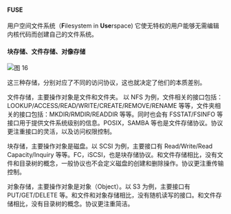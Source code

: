
#### FUSE

用户空间文件系统（**F**ilesystem in **Use**rspace)
它使无特权的用户能够无需编辑内核代码而创建自己的文件系统。

#### 块存储、文件存储、对像存储

![图 16](https://s2.loli.net/2022/01/17/PMAJc4BXalT9dz8.png)  

这三种存储，分别对应了不同的访问协议，这也就决定了他们的本质差别。

文件存储，主要操作对象是文件和文件夹。
以 NFS 为例，文件相关的接口包括：LOOKUP/ACCESS/READ/WRITE/CREATE/REMOVE/RENAME 等等，文件夹相关的接口包括：MKDIR/RMDIR/READDIR 等等。同时也会有 FSSTAT/FSINFO 等接口用于提供文件系统级别的信息。POSIX，SAMBA 等也是文件存储协议。协议更注重接口的灵活，以及访问权限控制。

块存储，主要操作对象是磁盘。以 SCSI 为例，主要接口有 Read/Write/Read Capacity/Inquiry 等等。FC，iSCSI，也是块存储协议。和文件存储相比，没有文件和目录树的概念，一般协议也不会定义磁盘的创建和删除操作。协议更注重传输控制。

对象存储，主要操作对象是对象（Object）。以 S3 为例，主要接口有 PUT/GET/DELETE 等。和文件和对象存储相比，没有随机读写的接口。和文件存储相比，没有目录树的概念。协议更注重简洁。

